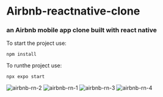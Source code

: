 # Airbnb-reactnative-clone
<h3>an Airbnb mobile app clone built with react native</h3>

To start the project use:
```shell
npm install
```

To runthe project use:
```shell
npx expo start
```
![airbnb-rn-2](https://github.com/Ham12-3/Airbnb-reactnative-clone/assets/93613316/26525132-7d14-4642-83aa-e38a551c14c5)
![airbnb-rn-1](https://github.com/Ham12-3/Airbnb-reactnative-clone/assets/93613316/4934c640-acee-4d85-99ef-039292d8e91c)
![airbnb-rn-3](https://github.com/Ham12-3/Airbnb-reactnative-clone/assets/93613316/684ef3f1-cbb2-4f3a-b724-09fb0c76359c)
![airbnb-rn-4](https://github.com/Ham12-3/Airbnb-reactnative-clone/assets/93613316/4d565767-7364-4ac5-9181-d8599fc6c573)

